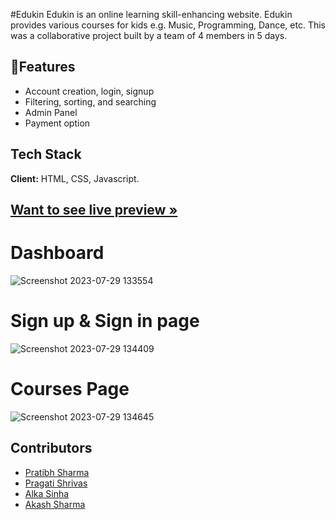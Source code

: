  #Edukin 
 Edukin is an online learning skill-enhancing website. Edukin provides various courses for kids e.g. Music, Programming, Dance, etc. This was a collaborative 
 project built by a team of 4 members in 5 days.




## 🚀Features

- Account creation, login, signup
- Filtering, sorting, and searching
- Admin Panel
- Payment option


## Tech Stack

**Client:** HTML, CSS, Javascript.


## [Want to see live preview »](https://worldref-rpxq.vercel.app/login)

# Dashboard
![Screenshot 2023-07-29 133554](https://github.com/ak8459/mushy-apparatus-2910/assets/87300147/77e37283-c910-4280-adf2-08b00f3efd99)

# Sign up & Sign in page
![Screenshot 2023-07-29 134409](https://github.com/ak8459/mushy-apparatus-2910/assets/87300147/a675257f-3314-4729-a491-e84cf42520e9)

# Courses Page
![Screenshot 2023-07-29 134645](https://github.com/ak8459/mushy-apparatus-2910/assets/87300147/5c101b6d-cc53-4472-8a8a-464026e6fd72)


## Contributors

- [Pratibh Sharma](https://github.com/pratibh98)
- [Pragati Shrivas](https://github.com/PragatiS11)
- [Alka Sinha](https://github.com/AlkaSinha5)
- [Akash Sharma](https://github.com/ak8459)

